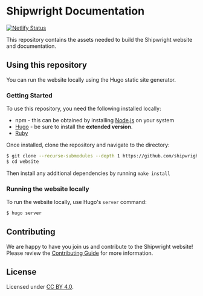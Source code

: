 # Shipwright Documentation

[![Netlify Status](https://api.netlify.com/api/v1/badges/f92d5739-363b-446b-b56e-dfd47a96a1fd/deploy-status)](https://app.netlify.com/sites/shipwright-io/deploys)

This repository contains the assets needed to build the Shipwright website and documentation.

## Using this repository

You can run the website locally using the Hugo static site generator.

### Getting Started

To use this repository, you need the following installed locally:

* npm - this can be obtained by installing [Node.js](https://nodejs.org/en/download/) on your system
* [Hugo](https://gohugo.io/getting-started/installing/) - be sure to install the **extended version**.
* [Ruby](https://www.ruby-lang.org/en/)

Once installed, clone the repository and navigate to the directory:

```bash
$ git clone --recurse-submodules --depth 1 https://github.com/shipwright-io/website.git
$ cd website
```

Then install any additional dependencies by running `make install`

### Running the website locally

To run the website locally, use Hugo's `server` command:

```bash
$ hugo server
```

## Contributing

We are happy to have you join us and contribute to the Shipwright website!
Please review the [Contributing Guide](CONTRIBUTING.md) for more information.

## License

Licensed under [CC BY 4.0](LICENSE).
